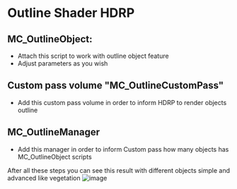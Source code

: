 # Outline Shader HDRP
## MC_OutlineObject:
- Attach this script to work with outline object feature
- Adjust parameters as you wish
## Custom pass volume "MC_OutlineCustomPass"
- Add this custom pass volume in order to inform HDRP to render objects outline
## MC_OutlineManager
- Add this manager in order to inform Custom pass how many objects has MC_OutlineObject scripts

After all these steps you can see this result with different objects simple and advanced like vegetation
![image](https://github.com/famousghost/OutlineProject/assets/23434168/b6011479-c0d2-4a73-a9de-c1aff65cb746)
